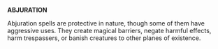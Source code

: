 __**ABJURATION**__

Abjuration spells are protective in nature, though some of them have aggressive uses. They create magical barriers, negate harmful effects, harm trespassers, or banish creatures to other planes of existence.